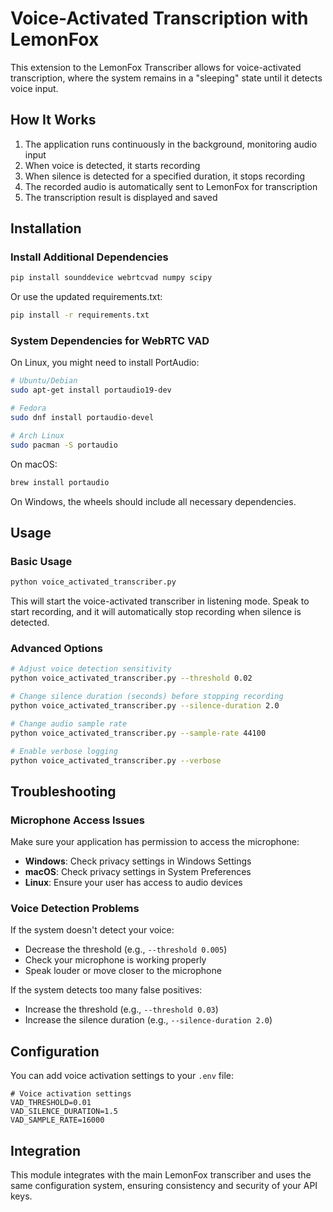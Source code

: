 # Voice-Activated Transcription with LemonFox

This extension to the LemonFox Transcriber allows for voice-activated transcription, where the system remains in a "sleeping" state until it detects voice input.

## How It Works

1. The application runs continuously in the background, monitoring audio input
2. When voice is detected, it starts recording
3. When silence is detected for a specified duration, it stops recording
4. The recorded audio is automatically sent to LemonFox for transcription
5. The transcription result is displayed and saved

## Installation

### Install Additional Dependencies

```bash
pip install sounddevice webrtcvad numpy scipy
```

Or use the updated requirements.txt:

```bash
pip install -r requirements.txt
```

### System Dependencies for WebRTC VAD

On Linux, you might need to install PortAudio:

```bash
# Ubuntu/Debian
sudo apt-get install portaudio19-dev

# Fedora
sudo dnf install portaudio-devel

# Arch Linux
sudo pacman -S portaudio
```

On macOS:

```bash
brew install portaudio
```

On Windows, the wheels should include all necessary dependencies.

## Usage

### Basic Usage

```bash
python voice_activated_transcriber.py
```

This will start the voice-activated transcriber in listening mode. Speak to start recording, and it will automatically stop recording when silence is detected.

### Advanced Options

```bash
# Adjust voice detection sensitivity
python voice_activated_transcriber.py --threshold 0.02

# Change silence duration (seconds) before stopping recording
python voice_activated_transcriber.py --silence-duration 2.0

# Change audio sample rate
python voice_activated_transcriber.py --sample-rate 44100

# Enable verbose logging
python voice_activated_transcriber.py --verbose
```

## Troubleshooting

### Microphone Access Issues

Make sure your application has permission to access the microphone:

- **Windows**: Check privacy settings in Windows Settings
- **macOS**: Check privacy settings in System Preferences
- **Linux**: Ensure your user has access to audio devices

### Voice Detection Problems

If the system doesn't detect your voice:

- Decrease the threshold (e.g., `--threshold 0.005`)
- Check your microphone is working properly
- Speak louder or move closer to the microphone

If the system detects too many false positives:

- Increase the threshold (e.g., `--threshold 0.03`)
- Increase the silence duration (e.g., `--silence-duration 2.0`)

## Configuration

You can add voice activation settings to your `.env` file:

```
# Voice activation settings
VAD_THRESHOLD=0.01
VAD_SILENCE_DURATION=1.5
VAD_SAMPLE_RATE=16000
```

## Integration

This module integrates with the main LemonFox transcriber and uses the same configuration system, ensuring consistency and security of your API keys.